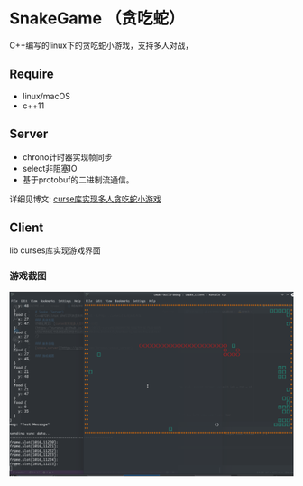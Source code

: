 # SnakeGame （贪吃蛇）
C++编写的linux下的贪吃蛇小游戏，支持多人对战，

## Require
 - linux/macOS
 - c++11

## Server
 - chrono计时器实现帧同步
 - select非阻塞IO
 - 基于protobuf的二进制流通信。

详细见博文: [curse库实现多人贪吃蛇小游戏](https://xuranus.github.io/2018/10/21/curse%E5%BA%93%E5%AE%9E%E7%8E%B0%E5%A4%9A%E4%BA%BA%E8%B4%AA%E5%90%83%E8%9B%87%E5%B0%8F%E6%B8%B8%E6%88%8F/)

## Client
lib curses库实现游戏界面

### 游戏截图
![](screenshot.png)



